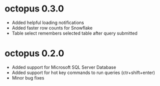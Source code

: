 # octopus 0.3.0
* Added helpful loading notifications
* Added faster row counts for Snowflake
* Table select remembers selected table after query submitted

# octopus 0.2.0

* Added support for Microsoft SQL Server Database
* Added support for hot key commands to run queries (ctr+shift+enter)
* Minor bug fixes

